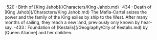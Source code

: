 
-520
: Birth of [King Jahob](/Characters/King Jahob.md)
-434
: Death of [King Jahob](/Characters/King Jahob.md)
  The Mafia-Cartel seizes the power and the family of the King exiles by ship to the West.
  After many months of sailing, they reach a new land, previously only known by hear-say.
-433
: Foundation of [Kestalis](/Geography/City of Kestalis.md) by [Queen Alianne] and her children.

	
